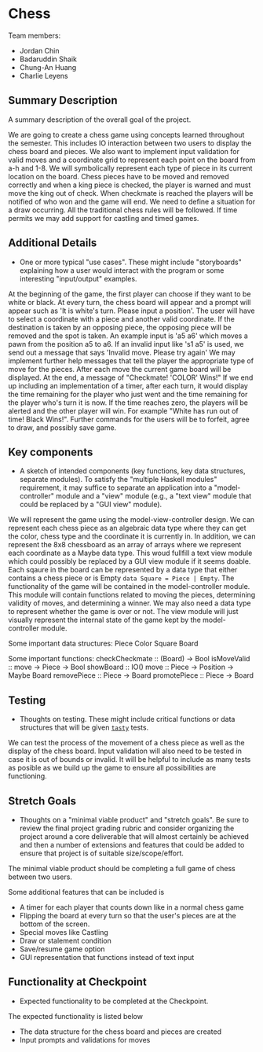 # Chess

Team members:

- Jordan Chin
- Badaruddin Shaik
- Chung-An Huang
- Charlie Leyens

## Summary Description

A summary description of the overall goal of the project.

We are going to create a chess game using concepts learned throughout the semester. This includes IO interaction between two users to display the chess board and pieces. We also want to implement input validation for valid moves and a coordinate grid to represent each point on the board from a-h and 1-8. We will symbolically represent each type of piece in its current location on the board. Chess pieces have to be moved and removed correctly and when a king piece is checked, the player is warned and must move the king out of check. When checkmate is reached the players will be notified of who won and the game will end. We need to define a situation for a draw occurring. All the traditional chess rules will be followed. If time permits we may add support for castling and timed games.

## Additional Details

- One or more typical "use cases". These might include "storyboards" explaining
  how a user would interact with the program or some interesting "input/output"
  examples.

At the beginning of the game, the first player can choose if they want to be white or black. At every turn, the chess board will appear and a prompt will appear such as 'It is white's turn. Please input a position'. The user will have to select a coordinate with a piece and another valid coordinate. If the destination is taken by an opposing piece, the opposing piece will be removed and the spot is taken. An example input is 'a5 a6' which moves a pawn from the position a5 to a6. If an invalid input like 's1 a5' is used, we send out a message that says 'Invalid move. Please try again' We may implement further help messages that tell the player the appropriate type of move for the pieces. After each move the current game board will be displayed. At the end, a message of "Checkmate! 'COLOR' Wins!" If we end up including an implementation of a timer, after each turn, it would display the time remaining for the player who just went and the time remaining for the player who's turn it is now. If the time reaches zero, the players will be alerted and the other player will win. For example "White has run out of time! Black Wins!". Further commands for the users will be to forfeit, agree to draw, and possibly save game.

## Key components

- A sketch of intended components (key functions, key data structures, separate
  modules). To satisfy the "multiple Haskell modules" requirement, it may
  suffice to separate an application into a "model-controller" module and a
  "view" module (e.g., a "text view" module that could be replaced by a "GUI
  view" module).

We will represent the game using the model-view-controller design. We can represent each chess piece as an algebraic data type where they can get the color, chess type and the coordinate it is currently in. In addition, we can represent the 8x8 chessboard as an array of arrays where we represent each coordinate as a Maybe data type. This woud fullfill a text view module which could possibly be replaced by a GUI view module if it seems doable. Each sqaure in the board can be represented by a data type that either contains a chess piece or is Empty `data Square = Piece | Empty`. The functionality of the game will be contained in the model-controller module. This module will contain functions related to moving the pieces, determining validity of moves, and determining a winner. We may also need a data type to represent whether the game is over or not. The view module will just visually represent the internal state of the game kept by the model-controller module.

Some important data structures:
Piece
Color
Square
Board

Some important functions:
checkCheckmate :: (Board) -> Bool
isMoveValid :: move -> Piece -> Bool
showBoard :: IO()
move :: Piece -> Position -> Maybe Board
removePiece :: Piece -> Board
promotePiece :: Piece -> Board

## Testing

- Thoughts on testing. These might include critical functions or data structures
  that will be given
  [`tasty`](https://hackage.haskell.org/package/tasty) tests.

We can test the process of the movement of a chess piece as well as the display of the chess board. Input validation will also need to be tested in case it is out of bounds or invalid. It will be helpful to include as many tests as posible as we build up the game to ensure all possibilities are functioning.

## Stretch Goals

- Thoughts on a "minimal viable product" and "stretch goals". Be sure to review
  the final project grading rubric and consider organizing the project around a
  core deliverable that will almost certainly be achieved and then a number of
  extensions and features that could be added to ensure that project is of
  suitable size/scope/effort.

The minimal viable product should be completing a full game of chess between two users.

Some additional features that can be included is

- A timer for each player that counts down like in a normal chess game
- Flipping the board at every turn so that the user's pieces are at the bottom of the screen.
- Special moves like Castling
- Draw or stalement condition
- Save/resume game option
- GUI representation that functions instead of text input

## Functionality at Checkpoint

- Expected functionality to be completed at the Checkpoint.

The expected functionality is listed below

- The data structure for the chess board and pieces are created
- Input prompts and validations for moves
